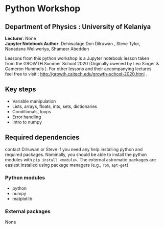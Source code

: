 # Python Workshop 
## Department of Physics : University of Kelaniya

**Lecturer**: None<br>
**Jupyter Notebook Author**: Dehiwalage Don Dilruwan , Steve Tylor, Nanadana Weliweriya, Shameer Abedden 

Lessons from this python workshop is a Jupyter notebook lesson taken from the GROWTH Summer School 2020 (Orginally owened by Leo Singer & Cameron Hummels ).  For other lessons and their accompanying lectures feel free to visit : http://growth.caltech.edu/growth-school-2020.html . 



## Key steps
- Variable manipulation
- Lists, arrays, floats, ints, sets, dictionaries
- Conditionals, loops
- Error handling
- Intro to numpy


## Required dependencies
contact Dilruwan or Steve if you need any help installing python and required packages. Nominally, you should be able to install the python modules with `pip install <module>`.  The external astromatic packages are easiest installed using package managers (e.g., `rpm`, `apt-get`).

### Python modules
* python 
* numpy
* matplotlib

### External packages
None